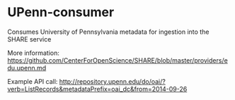 UPenn-consumer
==============

Consumes University of Pennsylvania metadata for ingestion into the SHARE service

More information: https://github.com/CenterForOpenScience/SHARE/blob/master/providers/edu.upenn.md

Example API call: http://repository.upenn.edu/do/oai/?verb=ListRecords&metadataPrefix=oai_dc&from=2014-09-26